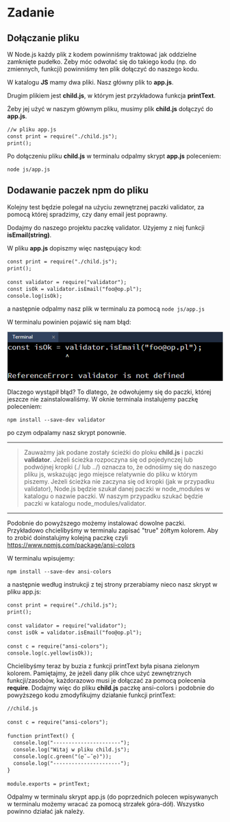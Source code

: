 # Zadanie

## Dołączanie pliku
W Node.js każdy plik z kodem powinniśmy traktować jak oddzielne zamknięte pudełko. Żeby móc odwołać się do takiego kodu (np. do zmiennych, funkcji) powinniśmy ten plik dołączyć do naszego kodu.

W katalogu **JS** mamy dwa pliki. Nasz główny plik to **app.js**. 

Drugim plikiem jest **child.js**, w którym jest przykładowa funkcja **printText**. 

Żeby jej użyć w naszym głównym pliku, musimy plik **child.js** dołączyć do **app.js**.

```
//w pliku app.js
const print = require("./child.js");
print();
```

Po dołączeniu pliku **child.js** w terminalu odpalmy skrypt **app.js** poleceniem:

```
node js/app.js
```

## Dodawanie paczek npm do pliku
Kolejny test będzie polegał na użyciu zewnętrznej paczki validator, za pomocą której spradzimy, czy dany email jest poprawny.

Dodajmy do naszego projektu paczkę validator. Użyjemy z niej funkcji **isEmail(string)**. 

W pliku **app.js** dopiszmy więc następujący kod:

```
const print = require("./child.js");
print();

const validator = require("validator");
const isOk = validator.isEmail("foo@op.pl");
console.log(isOk);
```

a następnie odpalmy nasz plik w terminalu za pomocą ``node js/app.js``

W terminalu powinien pojawić się nam błąd:

![](./img/validator-error.png)

Dlaczego wystąpił błąd? To dlatego, że odwołujemy się do paczki, której jeszcze nie zainstalowaliśmy. 
W oknie terminala instalujemy paczkę poleceniem:

```
npm install --save-dev validator
```

po czym odpalamy nasz skrypt ponownie. 

---
> Zauważmy jak podane zostały ścieżki do ploku **child.js** i paczki **validator**. Jeżeli ścieżka rozpoczyna się od pojedynczej lub podwójnej kropki (./ lub ../) oznacza to, że odnośimy się do naszego pliku js, wskazując jego miejsce relatywnie do pliku w którym piszemy. Jeżeli ścieżka nie zaczyna się od kropki (jak w przypadku validator), Node.js będzie szukał danej paczki w node_modules w katalogu o nazwie paczki. W naszym przypadku szukać będzie paczki w katalogu node_modules/validator.
---

Podobnie do powyższego możemy instalować dowolne paczki. Przykładowo chcielibyśmy w terminalu zapisać "true" żółtym kolorem. Aby to zrobić doinstalujmy kolejną paczkę czyli https://www.npmjs.com/package/ansi-colors

W terminalu wpisujemy:

```
npm install --save-dev ansi-colors
```

a następnie według instrukcji z tej strony przerabiamy nieco nasz skrypt w pliku app.js:

```
const print = require("./child.js");
print();

const validator = require("validator");
const isOk = validator.isEmail("foo@op.pl");

const c = require("ansi-colors");
console.log(c.yellow(isOk));
```

Chcielibyśmy teraz by buzia z funkcji printText była pisana zielonym kolorem. Pamiętajmy, że jeżeli dany plik chce użyć zewnętrznych funkcji/zasobów, każdorazowo musi je dołączać za pomocą polecenia **require**. Dodajmy więc do pliku **child.js** paczkę ansi-colors i podobnie do powyższego kodu zmodyfikujmy działanie funkcji printText:

```
//child.js

const c = require("ansi-colors");

function printText() {
  console.log("----------------------");
  console.log("Witaj w pliku child.js");
  console.log(c.green("(ღ˘⌣˘ღ)"));
  console.log("----------------------");
}

module.exports = printText;
```

Odpalmy w terminalu skrypt app.js (do poprzednich polecen wpisywanych w terminalu możemy wracać za pomocą strzałek góra-dół). Wszystko powinno działać jak należy.
